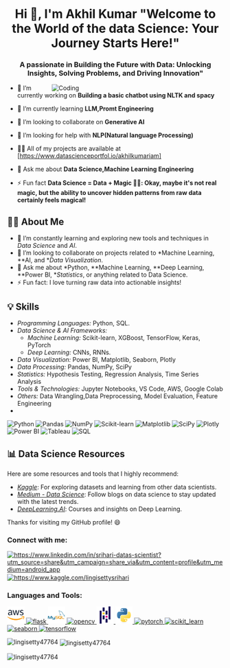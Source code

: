 <h1 align="center">Hi 👋, I'm Akhil Kumar  "Welcome to the World of the data Science: Your Journey Starts Here!"</h1>
<h3 align="center">A passionate in Building the Future with Data: Unlocking Insights, Solving Problems, and Driving Innovation"</h3>
<img align="right" alt="Coding" width="400" src="https://www.simontechway.com/wp-content/uploads/2020/04/dev-gif.gif">

- 🔭 I’m currently working on **Building a basic chatbot using NLTK and spacy**

- 🌱 I’m currently learning **LLM,Promt Engineering**

- 👯 I’m looking to collaborate on **Generative AI**

- 🤝 I’m looking for help with **NLP(Natural language Processing)**

- 👨‍💻 All of my projects are available at [https://www.datascienceportfol.io/akhilkumariam]

- 💬 Ask me about **Data Science,Machine Learning Engineering**

- ⚡ Fun fact **Data Science = Data + Magic 🧙‍♂: Okay, maybe it's not real magic, but the ability to uncover hidden patterns from raw data certainly feels magical!**


## 👨‍💻 About Me
- 🌱 I’m constantly learning and exploring new tools and techniques in *Data Science* and *AI*.
- 👯 I’m looking to collaborate on projects related to *Machine Learning, **AI, and **Data Visualization*.
- 💬 Ask me about *Python, **Machine Learning, **Deep Learning, **Power BI, **Statistics*, or anything related to Data Science.
- ⚡ Fun fact: I love turning raw data into actionable insights!

## 💡 Skills

- *Programming Languages:* Python, SQL.
- *Data Science & AI Frameworks:* 
  - *Machine Learning:* Scikit-learn, XGBoost, TensorFlow, Keras, PyTorch
  - *Deep Learning:* CNNs, RNNs.
- *Data Visualization:* Power BI, Matplotlib, Seaborn, Plotly
- *Data Processing:* Pandas, NumPy, SciPy
- *Statistics:* Hypothesis Testing, Regression Analysis, Time Series Analysis
- *Tools & Technologies:*  Jupyter Notebooks, VS Code, AWS, Google Colab
- *Others:* Data Wrangling,Data Preprocessing, Model Evaluation, Feature Engineering
- 

![Python](https://img.shields.io/badge/Python-3776AB?style=for-the-badge&logo=python&logoColor=white)
![Pandas](https://img.shields.io/badge/Pandas-150458?style=for-the-badge&logo=pandas&logoColor=white)
![NumPy](https://img.shields.io/badge/Numpy-013243?style=for-the-badge&logo=numpy&logoColor=white)
![Scikit-learn](https://img.shields.io/badge/Scikit--learn-F7931E?style=for-the-badge&logo=scikit-learn&logoColor=white)
![Matplotlib](https://img.shields.io/badge/Matplotlib-0769AD?style=for-the-badge&logo=matplotlib&logoColor=white)
![SciPy](https://img.shields.io/badge/SciPy-8CAAE6?style=for-the-badge&logo=scipy&logoColor=white)
![Plotly](https://img.shields.io/badge/Plotly-239120?style=for-the-badge&logo=plotly&logoColor=white)
![Power BI](https://img.shields.io/badge/PowerBI-F2C811?style=for-the-badge&logo=powerbi&logoColor=black)
![Tableau](https://img.shields.io/badge/Tableau-E97627?style=for-the-badge&logo=tableau&logoColor=white)
![SQL](https://img.shields.io/badge/SQL-4479A1?style=for-the-badge&logo=postgresql&logoColor=white)


## 📊 Data Science Resources

Here are some resources and tools that I highly recommend:

- *[Kaggle](https://www.kaggle.com/)*: For exploring datasets and learning from other data scientists.
- *[Medium - Data Science](https://medium.com/)*: Follow blogs on data science to stay updated with the latest trends.
- *[DeepLearning.AI](https://www.deeplearning.ai/)*: Courses and insights on Deep Learning.


Thanks for visiting my GitHub profile! 😄

<h3 align="left">Connect with me:</h3>
<p align="left">
<a href="https://linkedin.com/in/https://www.linkedin.com/in/akhil-kumar-Datascienceutm_source=share&utm_campaign=share_via&utm_content=profile&utm_medium=android_app" target="blank"><img align="center" src="https://raw.githubusercontent.com/rahuldkjain/github-profile-readme-generator/master/src/images/icons/Social/linked-in-alt.svg" alt="https://www.linkedin.com/in/srihari-datas-scientist?utm_source=share&utm_campaign=share_via&utm_content=profile&utm_medium=android_app" height="30" width="40" /></a>
<a href="https://kaggle.com/https://https://www.kaggle.com/akhil9652" target="blank"><img align="center" src="https://raw.githubusercontent.com/rahuldkjain/github-profile-readme-generator/master/src/images/icons/Social/kaggle.svg" alt="https://www.kaggle.com/lingisettysrihari" height="30" width="40" /></a>

<h3 align="left">Languages and Tools:</h3>
<p align="left"> <a href="https://aws.amazon.com" target="_blank" rel="noreferrer"> <img src="https://raw.githubusercontent.com/devicons/devicon/master/icons/amazonwebservices/amazonwebservices-original-wordmark.svg" alt="aws" width="40" height="40"/> </a> <a href="https://flask.palletsprojects.com/" target="_blank" rel="noreferrer"> <img src="https://www.vectorlogo.zone/logos/pocoo_flask/pocoo_flask-icon.svg" alt="flask" width="40" height="40"/> </a> <a href="https://www.mysql.com/" target="_blank" rel="noreferrer"> <img src="https://raw.githubusercontent.com/devicons/devicon/master/icons/mysql/mysql-original-wordmark.svg" alt="mysql" width="40" height="40"/> </a> <a href="https://opencv.org/" target="_blank" rel="noreferrer"> <img src="https://www.vectorlogo.zone/logos/opencv/opencv-icon.svg" alt="opencv" width="40" height="40"/> </a> <a href="https://pandas.pydata.org/" target="_blank" rel="noreferrer"> <img src="https://raw.githubusercontent.com/devicons/devicon/2ae2a900d2f041da66e950e4d48052658d850630/icons/pandas/pandas-original.svg" alt="pandas" width="40" height="40"/> </a> <a href="https://www.python.org" target="_blank" rel="noreferrer"> <img src="https://raw.githubusercontent.com/devicons/devicon/master/icons/python/python-original.svg" alt="python" width="40" height="40"/> </a> <a href="https://pytorch.org/" target="_blank" rel="noreferrer"> <img src="https://www.vectorlogo.zone/logos/pytorch/pytorch-icon.svg" alt="pytorch" width="40" height="40"/> </a> <a href="https://scikit-learn.org/" target="_blank" rel="noreferrer"> <img src="https://upload.wikimedia.org/wikipedia/commons/0/05/Scikit_learn_logo_small.svg" alt="scikit_learn" width="40" height="40"/> </a> <a href="https://seaborn.pydata.org/" target="_blank" rel="noreferrer"> <img src="https://seaborn.pydata.org/_images/logo-mark-lightbg.svg" alt="seaborn" width="40" height="40"/> </a> <a href="https://www.tensorflow.org" target="_blank" rel="noreferrer"> <img src="https://www.vectorlogo.zone/logos/tensorflow/tensorflow-icon.svg" alt="tensorflow" width="40" height="40"/> </a> </p>

<p><img align="left" src="https://github-readme-stats.vercel.app/api/top-langs?username=lingisetty47764&show_icons=true&locale=en&layout=compact" alt="lingisetty47764" /></p>

<p>&nbsp;<img align="center" src="https://github-readme-stats.vercel.app/api?username=lingisetty47764&show_icons=true&locale=en" alt="lingisetty47764" /></p>

<p><img align="center" src="https://github-readme-streak-stats.herokuapp.com/?user=lingisetty47764&" alt="lingisetty47764" /></p>
